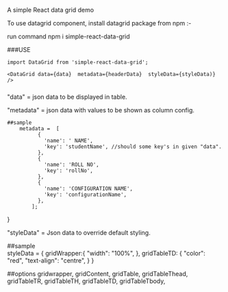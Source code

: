 A simple React data grid demo

To use datagrid component, install datagrid package from npm :- 

run command  npm i simple-react-data-grid

###USE 
	
	import DataGrid from 'simple-react-data-grid';
 
    <DataGrid data={data}  metadata={headerData}  styleData={styleData)} />
	
###

"data" = json data to be displayed in table.

"metadata" = json data with values to be shown as column config.
	
	##sample
		metadata =	[
			  {
				'name': ' NAME',
				'key': 'studentName', //should some key's in given "data".
			  },
			  {
				'name': 'ROLL NO',
				'key': 'rollNo',
			  },
			  {
				'name': 'CONFIGURATION NAME',
				'key': 'configurationName',
			  },
			];
}

"styleData"  =  Json data to override default styling.
		
##sample 		
 styleData = {
		  gridWrapper:{
			"width": "100%",
		  },
		  gridTableTD: {
			"color": "red",
			"text-align": "centre",
		  }
  }		

  ##options
		gridwrapper,
		gridContent,
		gridTable,
		gridTableThead,
		gridTableTR,
		gridTableTH,
		gridTableTD,
		gridTableTbody,
		
		
		
	


	
